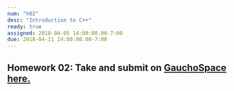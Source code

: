 ```yaml
---
num: "h02"
desc: "Introduction to C++"
ready: true
assigned: 2018-04-05 14:00:00.00-7:00
due: 2018-04-11 14:00:00.00-7:00
---
```

<h2>Homework 02: Take and submit on <a href="https://gauchospace.ucsb.edu/courses/course/view.php?id=24038" target="_blank">GauchoSpace here.</a></h2>
